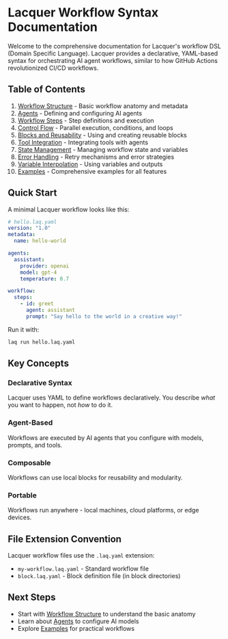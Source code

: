 # Lacquer Workflow Syntax Documentation

Welcome to the comprehensive documentation for Lacquer's workflow DSL (Domain Specific Language). Lacquer provides a declarative, YAML-based syntax for orchestrating AI agent workflows, similar to how GitHub Actions revolutionized CI/CD workflows.

## Table of Contents

1. [Workflow Structure](./workflow-structure.md) - Basic workflow anatomy and metadata
2. [Agents](./agents.md) - Defining and configuring AI agents
3. [Workflow Steps](./workflow-steps.md) - Step definitions and execution
4. [Control Flow](./control-flow.md) - Parallel execution, conditions, and loops
5. [Blocks and Reusability](./blocks.md) - Using and creating reusable blocks
6. [Tool Integration](./tools.md) - Integrating tools with agents
7. [State Management](./state-management.md) - Managing workflow state and variables
8. [Error Handling](./error-handling.md) - Retry mechanisms and error strategies
9. [Variable Interpolation](./variables.md) - Using variables and outputs
10. [Examples](./examples/) - Comprehensive examples for all features

## Quick Start

A minimal Lacquer workflow looks like this:

```yaml
# hello.laq.yaml
version: "1.0"
metadata:
  name: hello-world

agents:
  assistant:
    provider: openai
    model: gpt-4
    temperature: 0.7

workflow:
  steps:
    - id: greet
      agent: assistant
      prompt: "Say hello to the world in a creative way!"
```

Run it with:
```bash
laq run hello.laq.yaml
```

## Key Concepts

### Declarative Syntax
Lacquer uses YAML to define workflows declaratively. You describe *what* you want to happen, not *how* to do it.

### Agent-Based
Workflows are executed by AI agents that you configure with models, prompts, and tools.

### Composable
Workflows can use local blocks for reusability and modularity.

### Portable
Workflows run anywhere - local machines, cloud platforms, or edge devices.

## File Extension Convention

Lacquer workflow files use the `.laq.yaml` extension:
- `my-workflow.laq.yaml` - Standard workflow file
- `block.laq.yaml` - Block definition file (in block directories)

## Next Steps

- Start with [Workflow Structure](./workflow-structure.md) to understand the basic anatomy
- Learn about [Agents](./agents.md) to configure AI models
- Explore [Examples](./examples/) for practical workflows
